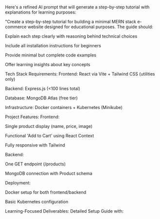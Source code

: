 Here's a refined AI prompt that will generate a step-by-step tutorial with explanations for learning purposes:

"Create a step-by-step tutorial for building a minimal MERN stack e-commerce website designed for educational purposes. The guide should:

Explain each step clearly with reasoning behind technical choices

Include all installation instructions for beginners

Provide minimal but complete code examples

Offer learning insights about key concepts

Tech Stack Requirements:
Frontend: React via Vite + Tailwind CSS (utilities only)

Backend: Express.js (<100 lines total)

Database: MongoDB Atlas (free tier)

Infrastructure: Docker containers + Kubernetes (Minikube)

Project Features:
Frontend:

Single product display (name, price, image)

Functional 'Add to Cart' using React Context

Fully responsive with Tailwind

Backend:

One GET endpoint (/products)

MongoDB connection with Product schema

Deployment:

Docker setup for both frontend/backend

Basic Kubernetes configuration

Learning-Focused Deliverables:
Detailed Setup Guide with:

Software installation requirements

Configuration explanations

Common troubleshooting tips

Annotated Code Walkthrough covering:

markdown
Copy
## 🛠️ Project Setup
- How to initialize both frontend/backend
- Package installation explanations

## 🖥️ Frontend Development
- Breaking down the React components
- Context API usage explanation
- Tailwind implementation notes

## ⚙️ Backend Development
- Express server structure
- MongoDB connection best practices
- API endpoint design

## 🐳 Containerization & Deployment
- Docker concepts explained
- Kubernetes basics for development
Implementation Instructions with:

Copy-paste ready code blocks

Console commands with expected outputs

Visual diagrams of architecture

Knowledge Checkpoints like:

"Why we use React Context here"

"How MongoDB Atlas connection works"

"What each Dockerfile instruction does"

Constraints:
Absolutely minimal code (single files where possible)

No advanced features (auth/payments)

Focus on educational value over functionality

Include 'Key Takeaways' after each major section

Format Requirements:
Beginner-friendly language

Clear section headers

Code blocks with syntax highlighting

Visual flow where helpful

Complete from setup to deployment"

Example of desired output structure:

markdown
Copy
# Lesson 1: Project Setup
## Objective: 
Create the basic project structure

## Steps:
1. Install Node.js (explain why we need v18+)
   - Check installation: `node -v`
2. Create Vite React project
   ```bash
   npm create vite@latest frontend --template react
Initialize Express backend

bash
Copy
mkdir backend && cd backend
npm init -y
Key Takeaways:
Modern JavaScript projects use Node.js as runtime

Vite provides faster development than Create React App

We separate frontend/backend for maintainability

